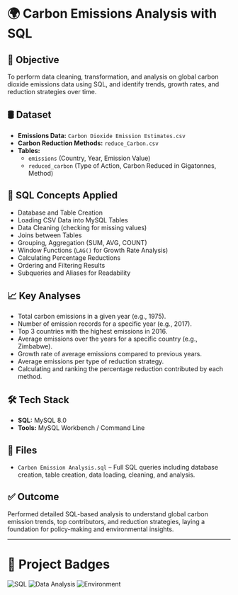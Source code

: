 # 🌍 Carbon Emissions Analysis with SQL

## 📌 Objective
To perform data cleaning, transformation, and analysis on global carbon dioxide emissions data using SQL, and identify trends, growth rates, and reduction strategies over time.

## 🛢️ Dataset
- **Emissions Data:** `Carbon Dioxide Emission Estimates.csv`
- **Carbon Reduction Methods:** `reduce_Carbon.csv`
- **Tables:**
  - `emissions` (Country, Year, Emission Value)
  - `reduced_carbon` (Type of Action, Carbon Reduced in Gigatonnes, Method)

## 🧠 SQL Concepts Applied
- Database and Table Creation
- Loading CSV Data into MySQL Tables
- Data Cleaning (checking for missing values)
- Joins between Tables
- Grouping, Aggregation (SUM, AVG, COUNT)
- Window Functions (`LAG()` for Growth Rate Analysis)
- Calculating Percentage Reductions
- Ordering and Filtering Results
- Subqueries and Aliases for Readability

## 📈 Key Analyses
- Total carbon emissions in a given year (e.g., 1975).
- Number of emission records for a specific year (e.g., 2017).
- Top 3 countries with the highest emissions in 2016.
- Average emissions over the years for a specific country (e.g., Zimbabwe).
- Growth rate of average emissions compared to previous years.
- Average emissions per type of reduction strategy.
- Calculating and ranking the percentage reduction contributed by each method.

## 🛠️ Tech Stack
- **SQL:** MySQL 8.0
- **Tools:** MySQL Workbench / Command Line

## 📁 Files
- `Carbon Emission Analysis.sql` – Full SQL queries including database creation, table creation, data loading, cleaning, and analysis.

## ✅ Outcome
Performed detailed SQL-based analysis to understand global carbon emission trends, top contributors, and reduction strategies, laying a foundation for policy-making and environmental insights.

---

# 🚀 Project Badges
![SQL](https://img.shields.io/badge/SQL-MySQL-blue)
![Data Analysis](https://img.shields.io/badge/Analysis-Data--Driven-brightgreen)
![Environment](https://img.shields.io/badge/Domain-Environment-lightgrey)
